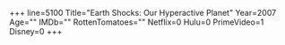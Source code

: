 +++
line=5100
Title="Earth Shocks: Our Hyperactive Planet"
Year=2007
Age=""
IMDb=""
RottenTomatoes=""
Netflix=0
Hulu=0
PrimeVideo=1
Disney=0
+++


